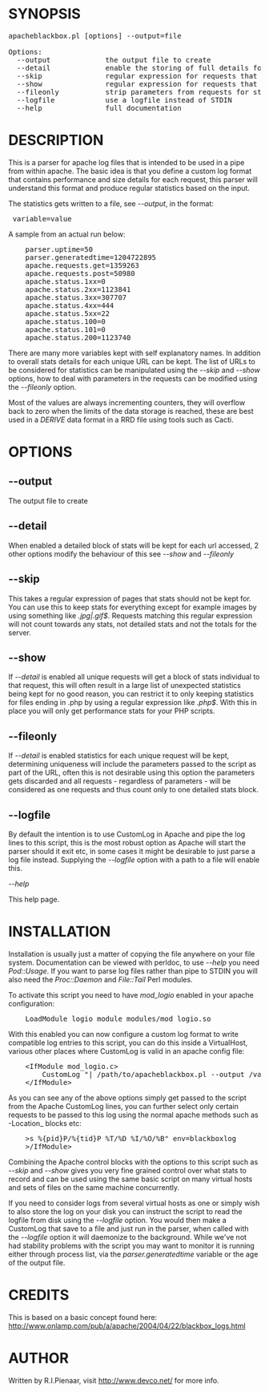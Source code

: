 SYNOPSIS
========

<pre>
apacheblackbox.pl [options] --output=file

Options:
  --output             the output file to create
  --detail             enable the storing of full details for each unique request
  --skip               regular expression for requests that will not count to any stats
  --show               regular expression for requests that will have full detail
  --fileonly           strip parameters from requests for storing detail
  --logfile            use a logfile instead of STDIN
  --help               full documentation
</pre>

DESCRIPTION
===========

This is a parser for apache log files that is intended to be used in a pipe from within apache.  The basic idea is that you define a custom log format that contains performance and size details for each request, this parser will understand this format and produce regular statistics based on the input.

The statistics gets written to a file, see _--output_, in the format:

<pre>
 variable=value
</pre>

A sample from an actual run below:

<pre>
	parser.uptime=50
	parser.generatedtime=1204722895
	apache.requests.get=1359263
	apache.requests.post=50980
	apache.status.1xx=0
	apache.status.2xx=1123841
	apache.status.3xx=307707
	apache.status.4xx=444
	apache.status.5xx=22
	apache.status.100=0
	apache.status.101=0
	apache.status.200=1123740
</pre>

There are many more variables kept with self explanatory names.  In addition to overall stats details for each unique URL can be kept.  The list of URLs to be considered for statistics can be manipulated using the _--skip_ and _--show_ options, how to deal with parameters in the requests can be modified using the _--fileonly_ option.

Most of the values are always incrementing counters, they will overflow back to zero when the limits of the data storage is reached, these are best used in a _DERIVE_ data format in a RRD file using tools such as Cacti.

OPTIONS
=======

--output
--------

The output file to create

--detail
--------

When enabled a detailed block of stats will be kept for each url accessed, 2 other options modify the behaviour of this see _--show_ and _--fileonly_

--skip
------

This takes a regular expression of pages that stats should not be kept for.  You can use this to keep stats for everything except for example images by using something like _\.jpg|\.gif$_.  Requests matching this regular expression will not count towards any stats, not detailed stats and not the totals for the server.

--show
------

If _--detail_ is enabled all unique requests will get a block of stats individual to that request, this will often result in a large list of unexpected statistics being kept for no good reason, you can restrict it to only keeping statistics for files ending in .php by using a regular expression like _\.php$_.   With this in place you will only get performance stats for your PHP scripts.


--fileonly
----------

If _--detail_ is enabled statistics for each unique request will be kept, determining uniqueness will include the parameters passed to the script as part of the URL, often this is not desirable using this option the parameters gets discarded and all requests - regardless of parameters - will be considered as one requests and thus count only to one detailed stats block.

--logfile
---------

By default the intention is to use CustomLog in Apache and pipe the log lines to this script, this is the most robust option as Apache will start the parser should it exit etc, in some cases it might be desirable to just parse a log file instead.  Supplying the _--logfile_ option with a path to a file will enable this.

_--help_

This help page.

INSTALLATION
============

Installation is usually just a matter of copying the file anywhere on your file system.  Documentation can be viewed with perldoc, to use _--help_ you need _Pod::Usage_. If you want to parse log files rather than pipe to STDIN you will also need the _Proc::Daemon_ and _File::Tail_ Perl modules.

To activate this script you need to have _mod_logio_ enabled in your apache configuration:

<pre>
	LoadModule logio_module modules/mod_logio.so
</pre>

With this enabled you can now configure a custom log format to write compatible log entries to this script, you can do this inside a VirtualHost, various other places where CustomLog is valid in an apache config file:

<pre>
	&lt;IfModule mod_logio.c&gt;
		CustomLog "| /path/to/apacheblackbox.pl --output /var/www/blackbox.txt --detail"  "%a %X %t \"%r\" %s/%>s %{pid}P/%{tid}P %T/%D %I/%O/%B"
	&lt;/IfModule&gt;
</pre>

As you can see any of the above options simply get passed to the script from the Apache CustomLog lines, you can further select only certain requests to be passed to this log using the normal apache methods such as -Location_ blocks etc:

<pre>
	&gt;<Location /cgi-bin&gt;
		SetEnv blackboxlog 1
	&gt;/Location&gt;

	&gt;<IfModule mod_logio.c&gt;
		CustomLog "| /path/to/apacheblackbox.pl --output /var/www/blackbox.txt --detail --show \\'script.pl\\'"  "%a %X %t \"%r\" %s/%>s %{pid}P/%{tid}P %T/%D %I/%O/%B" env=blackboxlog
	&gt;/IfModule&gt;
</pre>

Combining the Apache control blocks with the options to this script such as _--skip_ and _--show_ gives you very fine grained control over what stats to record and can be used using the same basic script on many virtual hosts and sets of files on the same machine concurrently.

If you need to consider logs from several virtual hosts as one or simply wish to also store the log on your disk you can instruct the script to read the logfile from disk using the _--logfile_ option.  You would then make a CustomLog that save to a file and just run in the parser, when called with the _--logfile_ option it will daemonize to the background.  While we've not had stability problems with the script you may want to monitor it is running either through process list, via the _parser.generatedtime_ variable or the age of the output file.

CREDITS
=======

This is based on a basic concept found here: http://www.onlamp.com/pub/a/apache/2004/04/22/blackbox_logs.html

AUTHOR
======

Written by R.I.Pienaar, visit http://www.devco.net/ for more info.
